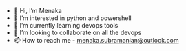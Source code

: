 - 👋 Hi, I’m Menaka
- 👀 I’m interested in python and powershell
- 🌱 I’m currently learning devops tools
- 💞️ I’m looking to collaborate on all the devops
- 📫 How to reach me - menaka.subramanian@outlook.com

<!---
smenakaprem/smenakaprem is a ✨ special ✨ repository because its `README.md` (this file) appears on your GitHub profile.
You can click the Preview link to take a look at your changes.
--->
